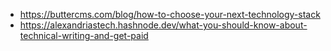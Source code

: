- https://buttercms.com/blog/how-to-choose-your-next-technology-stack
- https://alexandriastech.hashnode.dev/what-you-should-know-about-technical-writing-and-get-paid
